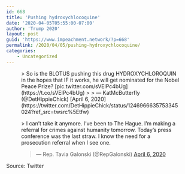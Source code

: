 ```yaml
---
id: 668
title: 'Pushing hydroxychlocoquine'
date: '2020-04-05T05:55:00-07:00'
author: 'Trump 2020'
layout: post
guid: 'https://www.impeachment.network/?p=668'
permalink: /2020/04/05/pushing-hydroxychlocoquine/
categories:
    - Uncategorized
---
```


<figure class="wp-block-embed is-type-rich is-provider-twitter wp-block-embed-twitter"><div class="wp-block-embed__wrapper">> So is the BLOTUS pushing this drug HYDROXYCHLOROQUIN in the hopes that IF it works, he will get nominated for the Nobel Peace Prize? [pic.twitter.com/sVElPc4bUg](https://t.co/sVElPc4bUg)
> 
> — KatMcButterfly (@DetHippieChick) [April 6, 2020](https://twitter.com/DetHippieChick/status/1246966635753345024?ref_src=twsrc%5Etfw)

<script async="" charset="utf-8" src="https://platform.twitter.com/widgets.js"></script></div></figure><figure class="wp-block-embed is-type-rich is-provider-twitter wp-block-embed-twitter"><div class="wp-block-embed__wrapper">> I can’t take it anymore. I’ve been to The Hague. I’m making a referral for crimes against humanity tomorrow. Today’s press conference was the last straw. I know the need for a prosecution referral when I see one. <https://t.co/XQin24gqY4>
> 
> — Rep. Tavia Galonski (@RepGalonski) [April 6, 2020](https://twitter.com/RepGalonski/status/1246981735876870144?ref_src=twsrc%5Etfw)

<script async="" charset="utf-8" src="https://platform.twitter.com/widgets.js"></script></div></figure>Source: Twitter